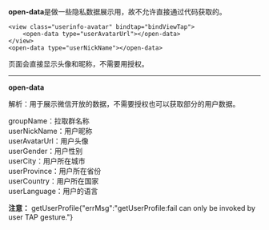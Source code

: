 **open-data**是做一些隐私数据展示用，故不允许直接通过代码获取的。

```
<view class="userinfo-avatar" bindtap="bindViewTap">
    <open-data type="userAvatarUrl"></open-data>
</view>
<open-data type="userNickName"></open-data>
```

页面会直接显示头像和昵称，不需要用授权。

---

**open-data**

解析：用于展示微信开放的数据，不需要授权也可以获取部分的用户数据。

groupName：拉取群名称  
userNickName：用户昵称  
userAvatarUrl：用户头像  
userGender：用户性别  
userCity：用户所在城市  
userProvince：用户所在省份  
userCountry：用户所在国家  
userLanguage：用户的语言

**注意：**
getUserProfile{"errMsg":"getUserProfile:fail can only be invoked by user TAP gesture."}
